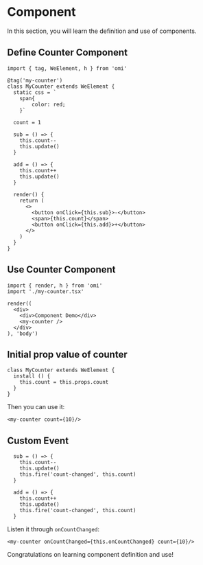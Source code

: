 # Component

In this section, you will learn the definition and use of components.

## Define Counter Component

```tsx
import { tag, WeElement, h } from 'omi'

@tag('my-counter')
class MyCounter extends WeElement {
  static css = `
    span{
        color: red;
    }`

  count = 1

  sub = () => {
    this.count--
    this.update()
  }

  add = () => {
    this.count++
    this.update()
  }

  render() {
    return (
      <>
        <button onClick={this.sub}>-</button>
        <span>{this.count}</span>
        <button onClick={this.add}>+</button>
      </>
    )
  }
}
```

## Use Counter Component

```tsx
import { render, h } from 'omi'
import './my-counter.tsx'

render((
  <div>
    <div>Component Demo</div>
    <my-counter />
  </div>
), 'body')
```

## Initial prop value of counter

```tsx
class MyCounter extends WeElement {
  install () {
    this.count = this.props.count
  }
}
```

Then you can use it: 

```tsx
<my-counter count={10}/>
```


## Custom Event

```tsx
  sub = () => {
    this.count--
    this.update()
    this.fire('count-changed', this.count)
  }

  add = () => {
    this.count++
    this.update()
    this.fire('count-changed', this.count)
  }
```

Listen it through `onCountChanged`:

```tsx
<my-counter onCountChanged={this.onCountChanged} count={10}/>
```

Congratulations on learning component definition and use!